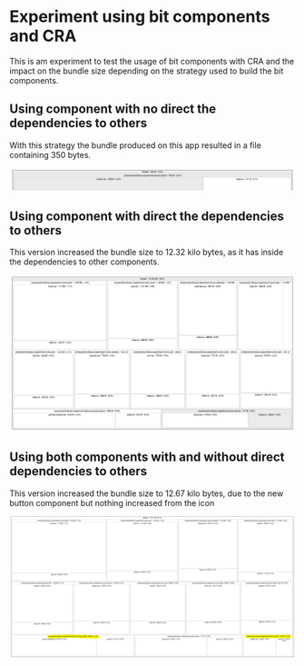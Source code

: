 # Experiment using bit components and CRA

This is am experiment to test the usage of bit components with CRA and the impact on the bundle size depending on the strategy used to build the bit components.

## Using component with no direct the dependencies to others

With this strategy the bundle produced on this app resulted in a file containing 350 bytes.

<img src="./docs/images/image-1.png">

## Using component with direct the dependencies to others

This version increased the bundle size to 12.32 kilo bytes, as it has inside the dependencies to other components.

<img src="./docs/images/image-2.png">

## Using both components with and without direct dependencies to others

This version increased the bundle size to 12.67 kilo bytes, due to the new button component but nothing increased from the icon

<img src="./docs/images/image-3.png">